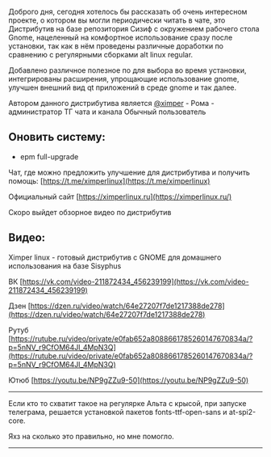 Доброго дня, сегодня хотелось бы рассказать об очень интересном проекте, о котором вы могли периодически читать в чате, это Дистрибутив на базе репозитория Сизиф с окружением рабочего стола Gnome, нацеленный на комфортное использование сразу после установки, так как в нём проведены различные доработки по сравнению с регулярными сборками alt linux regular. 

Добавлено различное полезное по для выбора во время установки, интегрированы расширения, упрощающие использование gnome, улучшен внешний вид qt приложений в среде gnome и так далее. 

Автором данного дистрибутива является [@ximper](https://t.me/ximper) - Рома - администратор ТГ чата и канала Обычный пользователь 
## Оновить систему:

- epm full-upgrade

Чат, где можно предложить улучшение для дистрибутива и получить помощь: [https://t.me/ximperlinux](https://t.me/ximperlinux) 

Официальный сайт [https://ximperlinux.ru](https://ximperlinux.ru/) 

Скоро выйдет обзорное видео по дистрибутив
## Видео:

Ximper linux - готовый дистрибутив с GNOME для домашнего использования на базе Sisyphus 

ВК [https://vk.com/video-211872434_456239199](https://vk.com/video-211872434_456239199)

Дзен [https://dzen.ru/video/watch/64e27207f7de1217388de278](https://dzen.ru/video/watch/64e27207f7de1217388de278) 

Рутуб [https://rutube.ru/video/private/e0fab652a8088661785260147670834a/?p=5nNV_r9CfOM64Jl_4MpN3Q](https://rutube.ru/video/private/e0fab652a8088661785260147670834a/?p=5nNV_r9CfOM64Jl_4MpN3Q)

Ютюб [https://youtu.be/NP9gZZu9-50](https://youtu.be/NP9gZZu9-50)

---

Если кто то схватит такое на регулярке Альта с крысой, при запуске телеграма, решается установкой пакетов fonts-ttf-open-sans и at-spi2-core.

Яхз на сколько это правильно, но мне помогло.

---
